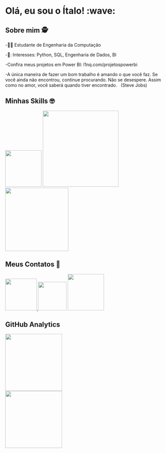 

<h1 align="left"> Olá, eu sou o Ítalo! :wave:	&nbsp;

## Sobre mim 🕵️

-:man_student: Estudante de Engenharia da Computação &nbsp;

-🎯: Interesses: Python, SQL, Engenharia de Dados, BI
 
-Confira meus projetos em Power BI: l1nq.com/projetospowerbi

 
-A única maneira de fazer um bom trabalho é amando o que você faz. Se você ainda não encontrou, continue procurando. Não se desespere. Assim como no amor, você saberá quando tiver encontrado. &nbsp;
(Steve Jobs)
 
## Minhas Skills :nerd_face: &nbsp;

<img src= "https://img.shields.io/badge/Python-14354C?style=for-the-badge&logo=python&logoColor=white" width="115"/> <img src= "https://img.shields.io/badge/Microsoft_SQL_Server-CC2927?style=for-the-badge&logo=microsoft-sql-server&logoColor=white" width="240"/>
 <img src= "https://img.shields.io/badge/Microsoft_Excel-217346?style=for-the-badge&logo=microsoft-excel&logoColor=white" width="200"/>
 

## Meus Contatos :iphone:

<div>
<a href="https://github.com/ItaloAraujoo"><img src="https://img.shields.io/badge/GitHub-100000?style=for-the-badge&logo=github&logoColor=white" width="100"/>
<a href="mailto:italoaraujo.dev@gmail.com"><img src="https://img.shields.io/badge/Gmail-D14836?style=for-the-badge&logo=gmail&logoColor=white" target="_blank" width="90"/></a>
<a href="https://www.linkedin.com/in/italosaraujo/"><img src="https://img.shields.io/badge/LinkedIn-0077B5?style=for-the-badge&logo=linkedin&logoColor=white" target="_blank" width="115"/></a>
</div>




 
 ## GitHub Analytics
 
<div>
<img height="180em" src="https://github-readme-stats.vercel.app/api?username=ItaloAraujoo&show_icons=true&theme=merko&layout=compact"/>
</div> 
 
<div>
<img height="180em" src="https://github-readme-stats.vercel.app/api/top-langs/?username=ItaloAraujoo&show_icons=true&theme=merko&layout=compact"/>
</div>
